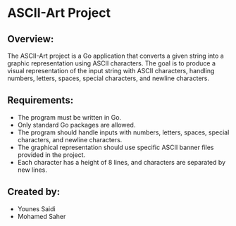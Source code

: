 # ASCII-Art Project

## Overview:

The ASCII-Art project is a Go application that converts a given string into a graphic representation using ASCII characters. The goal is to produce a visual representation of the input string with ASCII characters, handling numbers, letters, spaces, special characters, and newline characters.

## Requirements:

- The program must be written in Go.
- Only standard Go packages are allowed.
- The program should handle inputs with numbers, letters, spaces, special characters, and newline characters.
- The graphical representation should use specific ASCII banner files provided in the project.
- Each character has a height of 8 lines, and characters are separated by new lines.

## Created by:

- Younes Saidi 
- Mohamed Saher